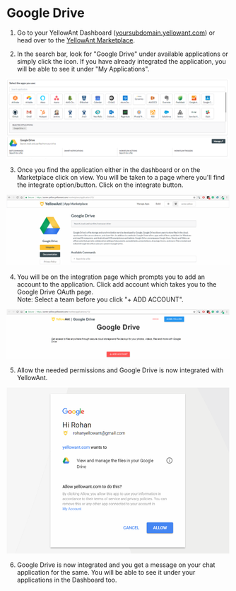 # Google Drive

1. Go to your YellowAnt Dashboard \([yoursubdomain.yellowant.com](https://github.com/yellowanthq/yellowant-help-center/tree/bdad19066023aa6a8b667a1d6f05b72945b49759/yoursubdomain.yellowant.com)\) or head over to the [YellowAnt Marketplace](https://www.yellowant.com/marketplace).

2. In the search bar, look for "Google Drive" under available applications or simply click the icon. If you have already integrated the application, you will be able to see it under "My Applications".

![](../../.gitbook/assets/drive.PNG)

3. Once you find the application either in the dashboard or on the Marketplace click on view. You will be taken to a page where you'll find the integrate option/button. Click on the integrate button.  


![](../../.gitbook/assets/image%20%28115%29.png)

4. You will be on the integration page which prompts you to add an account to the application. Click add account which takes you to the Google Drive OAuth page.  
Note: Select a team before you click "+ ADD ACCOUNT".  


![](../../.gitbook/assets/image%20%28134%29.png)

5. Allow the needed permissions and Google Drive is now integrated with YellowAnt.  


![](../../.gitbook/assets/image%20%28286%29.png)

6. Google Drive is now integrated and you get a message on your chat application for the same. You will be able to see it under your applications in the Dashboard too.

